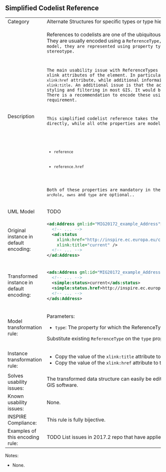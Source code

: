## Simplified Codelist Reference

<table>
<tr>
<td>Category</td>
<td>Alternate Structures for specific types or type hierarchies</td>
</tr>
<tr>
<td>Description</td>
<td><p>References to codelists are one of the ubiquitous characteristics of the INSPIRE data specifications. They are usually encoded using a <code>ReferenceType, which is derived from an <code>xlink</code>. In the conceptual model, they are represented using property types that point to classes with a <code>&lt;&lt;Codelist&gt;&gt;</code> stereotype.</p> 
<p>The main usability issue with ReferenceTypes is that they encode all relevant information in the xlink attributes of the element. In particular, the actual external link is encoded in the <code>xlink:href</code> attribute, while additional informaiton may be encoded in attributes such as <code>xlink:title</code>. An additional issue is that the actual, full codelist URLs are unwieldy to use for styling and filtering in most GIS. It would be much preferable to use the local codelist values. There is a recommendation to encode these using the mentioned <code>xlink:title</code>, but no strict requirement.</p>
<p>This simplified codelist reference takes the property name and uses it to encode the title directly, while all othe properties are modelled as "subproperties":</p>
<ul>
    <li><code>reference</code></li>
	  <li><code>reference.href</code></li>
</ul>
<p>Both of these properties are mandatory in the <code>SimpleCitation</code>, while extra properties such as <code>arcRole</code>, <code>owns</code> and <code>type</code> are optional..</p>
</td>
</tr>
<tr>
<td>UML Model</td>
<td>TODO</td>
</tr>
<tr>
<td>Original instance in default encoding:</td>
<td>

```xml
<ad:Address gml:id="MIG20172_example_Address">
  <!-- ... -->
  <ad:status
    xlink:href="http://inspire.ec.europa.eu/codelist/StatusValue/current"
    xlink:title="current" />
  <!-- ... -->
</ad:Address>
```
   
</td>
</tr>
<tr>
<td>Transformed instance in default encoding:</td>
<td>

```xml
<ads:Address gml:id="MIG20172_example_Address">
  <!-- ... -->
  <simple:status>current</ads:status>
  <simple:status.href>http://inspire.ec.europa.eu/codelist/StatusValue/current</ads:status.href>
  <!-- ... -->
</ads:Address>
``` 

</td>
</tr>
<tr>
<td>Model transformation rule: </td>
<td>
    <p>Parameters:</p> 
    <ul>
      <li><code>type</code>: The property for which the ReferenceType is to be substituted, e.g. <code>status</code>.</li>
    </ul>
    <p>Substitute existing <code>ReferenceType</code> on the <code>type</code> property with this SimpleReference type.</p>
</td>
</tr>
<tr>
<td>Instance transformation rule:</td>
<td>
	<ul>
		<li>Copy the value of the <code>xlink:title</code> attribute to the property with the name of the <code>type</code> parameter.</li>
		<li>Copy the value of the <code>xlink:href</code> attribute to the property with the name of the <code>type.href</code> parameter.</li>
	</ul>
</td>
</tr>
<tr>
<td>Solves usability issues:</td>
<td>The transformed data structure can easily be edited, filtered and symbolized in desktop GIS and web GIS software.</td>
</tr>
<tr>
<td>Known usability issues:</td>
<td>None.</td>
</tr>
<tr>
<td>INSPIRE Compliance:</td>
<td>This rule is fully bijective.</td>
</tr>
<tr>
<td>Examples of this encoding rule:</td>
<td>TODO List issues in 2017.2 repo that have applied this pattern or very similiar ones.</td>
</tr>
</table>

Notes:

 * None.
